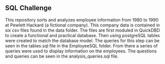 ## SQL Challenge

This repository sorts and analyzes employee information from 1980 to 1990 at Pewlett Hackard (a fictional company). This company data is contained in six csv files found in the data folder. The files are first moduled in QuickDBD to create a functional and practical database. Then using postgreSQL tables were created to match the database model. The queries for this step can be seen in the tables.sql file in the EmployeeSQL folder. From there a series of queries were used to display information on the employees. The questions and queries can be seen in the analysis_queries.sql file.

